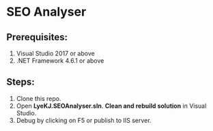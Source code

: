 # SEO Analyser

## Prerequisites:
1. Visual Studio 2017 or above
2. .NET Framework 4.6.1 or above

## Steps:
1. Clone this repo.
2. Open **LyeKJ.SEOAnalyser.sln**. **Clean and rebuild solution** in Visual Studio.
3. Debug by clicking on F5 or publish to IIS server.

